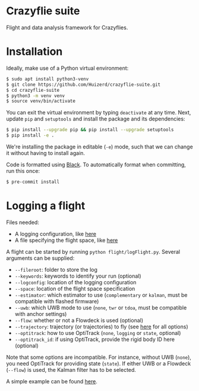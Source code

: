 # Crazyflie suite
Flight and data analysis framework for Crazyflies.

# Installation

Ideally, make use of a Python virtual environment:
```bash
$ sudo apt install python3-venv
$ git clone https://github.com/Huizerd/crazyflie-suite.git
$ cd crazyflie-suite
$ python3 -m venv venv
$ source venv/bin/activate
```

You can exit the virtual environment by typing `deactivate` at any time. Next, update `pip` and `setuptools` and install the package and its dependencies:
```bash
$ pip install --upgrade pip && pip install --upgrade setuptools
$ pip install -e .
```

We're installing the package in editable (`-e`) mode, such that we can change it without having to install again.

Code is formatted using [Black](https://github.com/psf/black). To automatically format when committing, run this once:
```bash
$ pre-commit install
```

# Logging a flight

Files needed:
- A logging configuration, like [here](flight/logcfg.json)
- A file specifying the flight space, like [here](flight/space_cyberzoo.yaml)

A flight can be started by running `python flight/logFlight.py`. Several arguments can be supplied:
- `--fileroot`: folder to store the log
- `--keywords`: keywords to identify your run (optional)
- `--logconfig`: location of the logging configuration
- `--space`: location of the flight space specification
- `--estimator`: which estimator to use (`complementary` or `kalman`, must be compatible with flashed firmware)
- `--uwb`: which UWB mode to use (`none`, `twr` or `tdoa`, must be compatible with anchor settings)
- `--flow`: whether or not a Flowdeck is used (optional)
- `--trajectory`: trajectory (or trajectories) to fly (see [here](flight/prepared_trajectories.py) for all options)
- `--optitrack`: how to use OptiTrack (`none`, `logging` or `state`, optional)
- `--optitrack_id`: if using OptiTrack, provide the rigid body ID here (optional)

Note that some options are incompatible. For instance, without UWB (`none`), you need OptiTrack for providing state (`state`). If either UWB or a Flowdeck (`--flow`) is used, the Kalman filter has to be selected.

A simple example can be found [here](configs/example_cyberzoo.sh).
